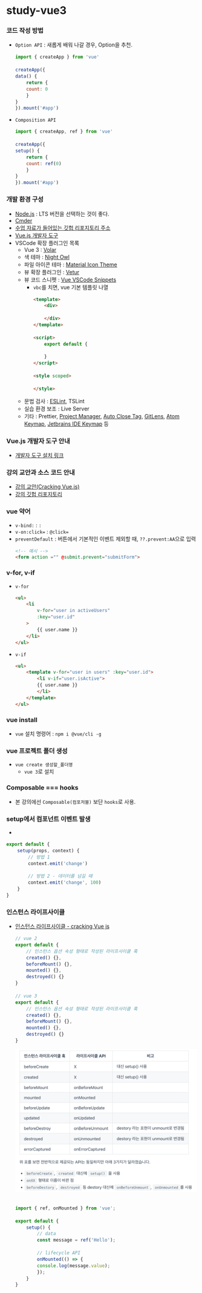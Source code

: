 # study-vue3

### 코드 작성 방법
- `Option API` : 새롭게 배워 나갈 경우, Option을 추천.
    ```javascript
    import { createApp } from 'vue'

    createApp({
    data() {
        return {
        count: 0
        }
    }
    }).mount('#app')
    ```

- `Composition API`
    ```javascript
    import { createApp, ref } from 'vue'

    createApp({
    setup() {
        return {
        count: ref(0)
        }
    }
    }).mount('#app')
    ```

### 개발 환경 구성
- [Node.js](https://nodejs.org/en/) : LTS 버전을 선택하는 것이 좋다.
- [Cmder](https://cmder.app/)
- [수업 자료가 들어있는 깃헙 리포지토리 주소](https://github.com/joshua1988/learn-vue-js)
- [Vue.js 개발자 도구](https://chromewebstore.google.com/detail/vuejs-devtools/nhdogjmejiglipccpnnnanhbledajbpd?pli=1)
- VSCode 확장 플러그인 목록
    - Vue 3 : [Volar](https://marketplace.visualstudio.com/items?itemName=Vue.volar)
    - 색 테마 : [Night Owl](https://marketplace.visualstudio.com/items?itemName=sdras.night-owl)
    - 파일 아이콘 테마 : [Material Icon Theme](https://marketplace.visualstudio.com/items?itemName=PKief.material-icon-theme)
    - 뷰 확장 플러그인 : [Vetur](https://marketplace.visualstudio.com/items?itemName=octref.vetur)
    - 뷰 코드 스니펫 : [Vue VSCode Snippets](https://marketplace.visualstudio.com/items?itemName=sdras.vue-vscode-snippets)
        - `vbc`를 치면, vue 기본 템플릿 나열
            ```html
            <template>
                <div>

                </div>
            </template>

            <script>
                export default {
                    
                }
            </script>

            <style scoped>

            </style>
            ```
    - 문법 검사 : [ESLint](https://marketplace.visualstudio.com/items?itemName=dbaeumer.vscode-eslint), TSLint
    - 실습 환경 보조 : Live Server
    - 기타 : Prettier, [Project Manager](https://marketplace.visualstudio.com/items?itemName=alefragnani.project-manager), [Auto Close Tag](https://marketplace.visualstudio.com/items?itemName=formulahendry.auto-close-tag), [GitLens](https://marketplace.visualstudio.com/items?itemName=eamodio.gitlens), [Atom Keymap](https://marketplace.visualstudio.com/items?itemName=ms-vscode.atom-keybindings), [Jetbrains IDE Keymap](https://marketplace.visualstudio.com/items?itemName=isudox.vscode-jetbrains-keybindings) 등

### Vue.js 개발자 도구 안내
- [개발자 도구 설치 링크](https://chromewebstore.google.com/detail/vuejs-devtools/nhdogjmejiglipccpnnnanhbledajbpd)

### 강의 교안과 소스 코드 안내
- [강의 교안(Cracking Vue.js)](https://joshua1988.github.io/vue-camp/)
- [강의 깃헙 리포지토리](https://github.com/joshua1988/learn-vue-js)

### vue 약어
- `v-bind:` : `:`
- `v-on:click=` : `@click=`
- `preventDefault` : 버튼에서 기본적인 이벤트 제외할 때, `??.prevent:AA`으로 입력
    ```html
    <!-- 예시 -->
    <form action ="" @submit.prevent="submitForm">
    ```

### v-for, v-if
- `v-for`
    ```html
    <ul>
        <li
            v-for="user in activeUsers"
            :key="user.id"
        >
            {{ user.name }}
        </li>
    </ul>
    ```

- `v-if`
    ```html
    <ul>
        <template v-for="user in users" :key="user.id">
            <li v-if="user.isActive">
            {{ user.name }}
            </li>
        </template>
    </ul>
    ```

### vue install
- `vue` 설치 명령어 : `npm i @vue/cli -g`

### vue 프로젝트 폴더 생성
- `vue create 생성할_폴더명`
    - `vue 3`로 설치

### Composable === hooks
- 본 강의에선 `Composable(컴포저블)` 보단 `hooks`로 사용.

### setup에서 컴포넌트 이벤트 발생
-
```javascript
export default {
    setup(props, context) {
        // 방법 1
        context.emit('change')

        // 방법 2 - 데이터를 넘길 때
        context.emit('change', 100)
    }
}
```

### 인스턴스 라이프사이클
- [인스턴스 라이프사이클 - cracking Vue js](https://joshua1988.github.io/vue-camp/vue/life-cycle.html#%E1%84%85%E1%85%A1%E1%84%8B%E1%85%B5%E1%84%91%E1%85%B3%E1%84%89%E1%85%A1%E1%84%8B%E1%85%B5%E1%84%8F%E1%85%B3%E1%86%AF-%E1%84%83%E1%85%A1%E1%84%8B%E1%85%B5%E1%84%8B%E1%85%A5%E1%84%80%E1%85%B3%E1%84%85%E1%85%A2%E1%86%B7)
    ```javascript
    // vue 2
    export default {
        // 인스턴스 옵션 속성 형태로 작성된 라이프사이클 훅
        created() {},
        beforeMount() {},
        mounted() {},
        destroyed() {}
    }
    
    // vue 3
    export default {
        // 인스턴스 옵션 속성 형태로 작성된 라이프사이클 훅
        created() {},
        beforeMount() {},
        mounted() {},
        destroyed() {}
    }
    ```

    ![img241209](./imgs/img241209.png)<br />
    <br />

    ```javascript
    import { ref, onMounted } from 'vue';

    export default {
        setup() {
            // data
            const message = ref('Hello');

            // lifecycle API
            onMounted(() => {
            console.log(message.value);
            });
        }
    } 
    ```
